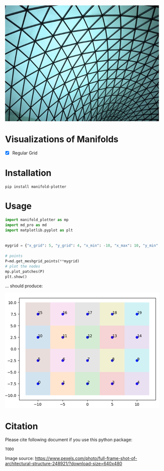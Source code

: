
![](/images/delaunay.jpg)


# Visualizations of Manifolds

- [x] Regular Grid

# Installation
```bashs
pip install manifold-plotter
```

# Usage

```python
import manifold_plotter as mp
import md_pro as md
import matplotlib.pyplot as plt


mygrid = {"x_grid": 5, "y_grid": 4, "x_min": -10, "x_max": 10, "y_min": -7.5, "y_max": 7.5}

# points
P=md.get_meshgrid_points(**mygrid)
# plot the nodes
mp.plot_patches(P)
plt.show()
```


... should produce:

![](/images/regular_grid.png)


# Citation

Please cite following document if you use this python package:
```
TODO
```


Image source: https://www.pexels.com/photo/full-frame-shot-of-architectural-structure-248921/?download-size=640x480